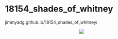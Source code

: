 # 18154_shades_of_whitney
jimmyadg.github.io/18154_shades_of_whitney/

<p align="center">
<img src="https://pbs.twimg.com/media/B9Vo4u3CEAA7GA8.jpg:large"/>
</p>
